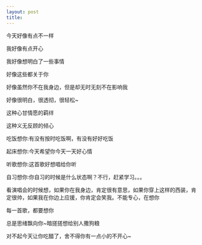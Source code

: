 ```yaml
---
layout: post
title: 
---
```


今天好像有点不一样

我好像有点开心

我好像想明白了一些事情

好像这些都关于你

好像虽然你不在我身边，但是却无时无刻不在影响我

好像很明白，很透彻，很轻松~

这种心甘情愿的羁绊

这种义无反顾的倾心

吃饭想你:有没有按时吃饭啊，有没有好好吃饭

起床想你:今天希望你今天一天好心情

听歌想你:这首歌好想唱给你听

自习想你:你自习的时候是什么状态啊？不行，赶紧学习。。。

看演唱会的时候想，如果你在我身边，肯定很有意思，如果你穿上这样的西装，肯定很帅，如果我在你边上应援，你肯定会笑我。不能专心，在想你

每一首歌，都要想你

总是思绪飘向你~暗搓搓想给别人撒狗粮

对不起今天让你吃醋了，舍不得你有一点小的不开心~

